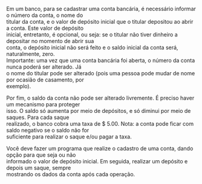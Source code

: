 Em um banco, para se cadastrar uma conta bancária, é necessário informar o número da conta, o nome do  
titular da conta, e o valor de depósito inicial que o titular depositou ao abrir a conta. Este valor de depósito  
inicial, entretanto, é opcional, ou seja: se o titular não tiver dinheiro a depositar no momento de abrir sua  
conta, o depósito inicial não será feito e o saldo inicial da conta será, naturalmente, zero.  
Importante: uma vez que uma conta bancária foi aberta, o número da conta nunca poderá ser alterado. Já  
o nome do titular pode ser alterado (pois uma pessoa pode mudar de nome por ocasião de casamento, por  
exemplo).  

Por fim, o saldo da conta não pode ser alterado livremente. É preciso haver um mecanismo para proteger  
isso. O saldo só aumenta por meio de depósitos, e só diminui por meio de saques. Para cada saque  
realizado, o banco cobra uma taxa de $ 5.00. Nota: a conta pode ficar com saldo negativo se o saldo não for  
suficiente para realizar o saque e/ou pagar a taxa.  

Você deve fazer um programa que realize o cadastro de uma conta, dando opção para que seja ou não  
informado o valor de depósito inicial. Em seguida, realizar um depósito e depois um saque, sempre  
mostrando os dados da conta após cada operação.  